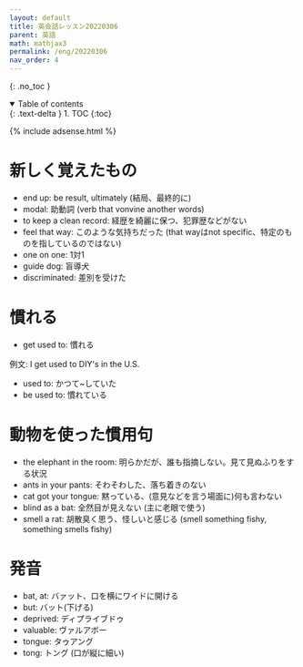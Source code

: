 ```yaml
---
layout: default
title: 英会話レッスン20220306
parent: 英語
math: mathjax3
permalink: /eng/20220306
nav_order: 4
---
```


{: .no_toc }

<details open markdown="block">
  <summary>
    Table of contents
  </summary>
  {: .text-delta }
1. TOC
{:toc}
</details>

{% include adsense.html %}

# 新しく覚えたもの

* end up: be result, ultimately (結局、最終的に)
* modal: 助動詞 (verb that vonvine another words)
* to keep a clean record: 経歴を綺麗に保つ、犯罪歴などがない
* feel that way: このような気持ちだった (that wayはnot specific、特定のものを指しているのではない)
* one on one: 1対1
* guide dog: 盲導犬
* discriminated: 差別を受けた

# 慣れる

* get used to: 慣れる

例文: I get used to DIY's in the U.S.

* used to: かつて~していた
* be used to: 慣れている

# 動物を使った慣用句

* the elephant in the room: 明らかだが、誰も指摘しない。見て見ぬふりをする状況
* ants in your pants: そわそわした、落ち着きのない
* cat got your tongue: 黙っている、(意見などを言う場面に)何も言わない
* blind as a bat: 全然目が見えない (主に老眼で使う)
* smell a rat: 胡散臭く思う、怪しいと感じる (smell something fishy, something smells fishy)

# 発音

* bat, at: バァット、口を横にワイドに開ける
* but: バット(下げる)
* deprived: ディプライブドゥ
* valuable: ヴァルアボー
* tongue: タゥアング
* tong: トング (口が縦に細い)
